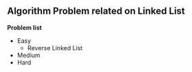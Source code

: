 ## Algorithm Problem related on Linked List

**Problem list**
* Easy
	* Reverse Linked List
* Medium
* Hard